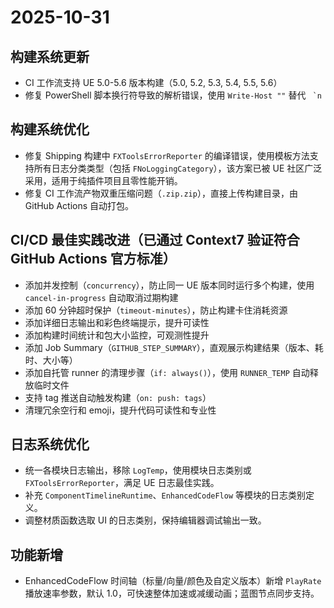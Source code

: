 # 2025-10-31

## 构建系统更新
- CI 工作流支持 UE 5.0-5.6 版本构建（5.0, 5.2, 5.3, 5.4, 5.5, 5.6）
- 修复 PowerShell 脚本换行符导致的解析错误，使用 `Write-Host ""` 替代 `` `n``

## 构建系统优化
- 修复 Shipping 构建中 `FXToolsErrorReporter` 的编译错误，使用模板方法支持所有日志分类类型（包括 `FNoLoggingCategory`），该方案已被 UE 社区广泛采用，适用于纯插件项目且零性能开销。
- 修复 CI 工作流产物双重压缩问题（`.zip.zip`），直接上传构建目录，由 GitHub Actions 自动打包。

## CI/CD 最佳实践改进（已通过 Context7 验证符合 GitHub Actions 官方标准）
- 添加并发控制（`concurrency`），防止同一 UE 版本同时运行多个构建，使用 `cancel-in-progress` 自动取消过期构建
- 添加 60 分钟超时保护（`timeout-minutes`），防止构建卡住消耗资源
- 添加详细日志输出和彩色终端提示，提升可读性
- 添加构建时间统计和包大小监控，可观测性提升
- 添加 Job Summary（`GITHUB_STEP_SUMMARY`），直观展示构建结果（版本、耗时、大小等）
- 添加自托管 runner 的清理步骤（`if: always()`），使用 `RUNNER_TEMP` 自动释放临时文件
- 支持 tag 推送自动触发构建（`on: push: tags`）
- 清理冗余空行和 emoji，提升代码可读性和专业性

## 日志系统优化
- 统一各模块日志输出，移除 `LogTemp`，使用模块日志类别或 `FXToolsErrorReporter`，满足 UE 日志最佳实践。
- 补充 `ComponentTimelineRuntime`、`EnhancedCodeFlow` 等模块的日志类别定义。
- 调整材质函数选取 UI 的日志类别，保持编辑器调试输出一致。

## 功能新增
- EnhancedCodeFlow 时间轴（标量/向量/颜色及自定义版本）新增 `PlayRate` 播放速率参数，默认 1.0，可快速整体加速或减缓动画；蓝图节点同步支持。